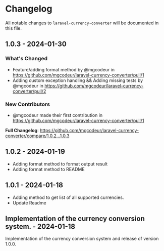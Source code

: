 # Changelog

All notable changes to `laravel-currency-converter` will be documented in this file.

## 1.0.3 - 2024-01-30

### What's Changed

* Feature/adding format method by @mgcodeur in https://github.com/mgcodeur/laravel-currency-converter/pull/1
* Adding custom exception handling && Adding missing tests by @mgcodeur in https://github.com/mgcodeur/laravel-currency-converter/pull/2

### New Contributors

* @mgcodeur made their first contribution in https://github.com/mgcodeur/laravel-currency-converter/pull/1

**Full Changelog**: https://github.com/mgcodeur/laravel-currency-converter/compare/1.0.2...1.0.3

## 1.0.2 - 2024-01-19

- Adding format method to format output result
- Adding format method to README

## 1.0.1 - 2024-01-18

- Adding method to get list of all supported currencies.
- Update Readme

## Implementation of the currency conversion system. - 2024-01-18

Implementation of the currency conversion system and release of version 1.0.0.
